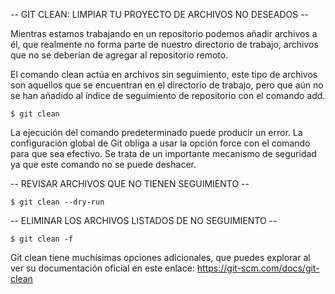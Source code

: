-- GIT CLEAN: LIMPIAR TU PROYECTO DE ARCHIVOS NO DESEADOS --

Mientras estamos trabajando en un repositorio podemos añadir archivos a él,
que realmente no forma parte de nuestro directorio de trabajo, archivos
que no se deberían de agregar al repositorio remoto.

El comando clean actúa en archivos sin seguimiento, este tipo de archivos
son aquellos que se encuentran en el directorio de trabajo, pero que aún no
se han añadido al índice de seguimiento de repositorio con el comando add.
    
    $ git clean

La ejecución del comando predeterminado puede producir un error.
La configuración global de Git obliga a usar la opción force con el comando
para que sea efectivo. Se trata de un importante mecanismo de seguridad ya
que este comando no se puede deshacer.



-- REVISAR ARCHIVOS QUE NO TIENEN SEGUIMIENTO --

    $ git clean --dry-run



-- ELIMINAR LOS ARCHIVOS LISTADOS DE NO SEGUIMIENTO --

    $ git clean -f



Git clean tiene muchísimas opciones adicionales, que puedes explorar al
ver su documentación oficial en este enlace: https://git-scm.com/docs/git-clean